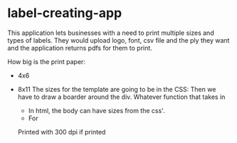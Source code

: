 # label-creating-app
This application lets businesses with a need to print multiple sizes and types of labels. They would upload logo, font, csv file and the ply they want and the application returns pdfs for them to print.


How big is the print paper:
 - 4x6
 - 8x11
The sizes for the template are going to be in the CSS:
    Then we have to draw a boarder around the div. 
    Whatever function that takes in
    - In html, the body can have sizes from the css'.
    - For 



    Printed with 300 dpi if printed  